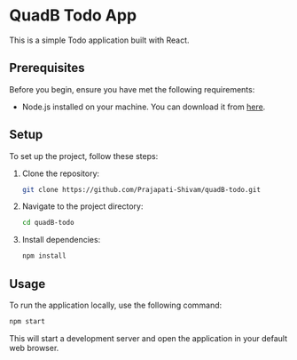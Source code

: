 # QuadB Todo App

This is a simple Todo application built with React.

## Prerequisites

Before you begin, ensure you have met the following requirements:

- Node.js installed on your machine. You can download it from [here](https://nodejs.org/).

## Setup

To set up the project, follow these steps:

1. Clone the repository:

   ```bash
   git clone https://github.com/Prajapati-Shivam/quadB-todo.git
   ```

2. Navigate to the project directory:

   ```bash
   cd quadB-todo
   ```

3. Install dependencies:

   ```bash
   npm install
   ```

## Usage

To run the application locally, use the following command:

```bash
npm start
```

This will start a development server and open the application in your default web browser.
